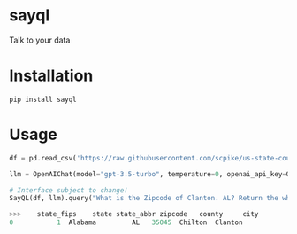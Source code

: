 # sayql
Talk to your data


# Installation
```pip install sayql```

# Usage

```python
df = pd.read_csv('https://raw.githubusercontent.com/scpike/us-state-county-zip/master/geo-data.csv')

llm = OpenAIChat(model="gpt-3.5-turbo", temperature=0, openai_api_key=OPENAI_API_KEY)

# Interface subject to change!
SayQL(df, llm).query("What is the Zipcode of Clanton. AL? Return the whole row")

>>>    state_fips    state state_abbr zipcode   county     city
0           1  Alabama         AL   35045  Chilton  Clanton
```